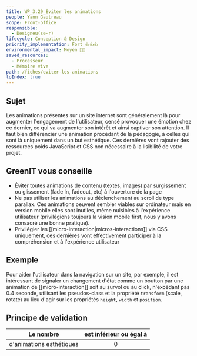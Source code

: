 ```yaml
---
title: WP_3.29_Eviter les animations
people: Yann Gautreau
scope: Front-office
responsible:
  - Designeu(se·r)
lifecycle: Conception & Design
priority_implementation: Fort 👍👍👍
environmental_impact: Moyen 🌱🌱
saved_resources:
  - Processeur
  - Mémoire vive
path: /fiches/eviter-les-animations
toIndex: true
---
```


## Sujet

Les animations présentes sur un site internet sont généralement là pour augmenter l'engagement de l'utilisateur, censé provoquer une émotion chez ce dernier, ce qui va augmenter son intérêt et ainsi captiver son attention. Il faut bien différencier une animation procédant de la pédagogie, à celles qui sont là uniquement dans un but esthétique. Ces dernières vont rajouter des ressources poids JavaScript et CSS non nécessaire à la lisibilité de votre projet.

## GreenIT vous conseille

- Éviter toutes animations de contenu (textes, images) par surgissement ou glissement (fade In, fadeout, etc) à l'ouverture de la page
- Ne pas utiliser les animations au déclenchement au scroll de type parallax. Ces animations peuvent sembler viables sur ordinateur mais en version mobile elles sont inutiles, même nuisibles à l'expérience utilisateur (privilégions toujours la vision mobile first, nous y avons consacré une bonne pratique).
- Privilégier les [[micro-interaction|micros-interactions]] via CSS uniquement, ces dernières vont effectivement participer à la compréhension et à l'expérience utilisateur

## Exemple

Pour aider l'utilisateur dans la navigation sur un site, par exemple, il est intéressant de signaler un changement d'état comme un boutton par une animation de [[micro-interaction]] soit au survol ou au click, n'excédant pas 0.4 seconde, utilisant les pseudos-class et la propriété `transform` (scale, rotate) au lieu d'agir sur les propriétés `height`, `width` et `position`.

## Principe de validation

| Le nombre                | est inférieur ou égal à |
| ------------------------ | :---------------------: |
| d'animations esthétiques |            0            |

